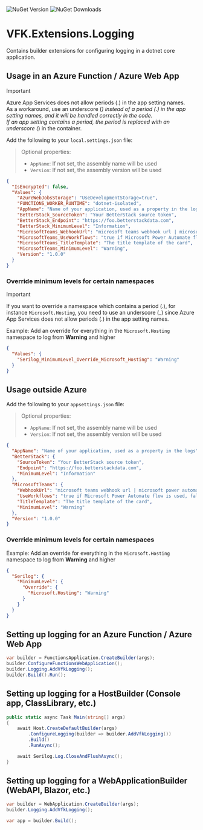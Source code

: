 ![NuGet Version](https://img.shields.io/nuget/v/VFK.Extensions.Logging.svg)
![NuGet Downloads](https://img.shields.io/nuget/dt/VFK.Extensions.Logging.svg)

# VFK.Extensions.Logging

Contains builder extensions for configuring logging in a dotnet core application.

## Usage in an Azure Function / Azure Web App

> [!IMPORTANT]
> Azure App Services does not allow periods (.) in the app setting names.<br />
> As a workaround, use an underscore (_) instead of a period (.) in the app setting names, and it will be handled correctly in the code.<br />
> If an app setting contains a period, the period is replaced with an underscore (_) in the container.

Add the following to your `local.settings.json` file:

> Optional properties:
> - `AppName`: If not set, the assembly name will be used
> - `Version`: If not set, the assembly version will be used

```json
{
  "IsEncrypted": false,
  "Values": {
    "AzureWebJobsStorage": "UseDevelopmentStorage=true",
    "FUNCTIONS_WORKER_RUNTIME": "dotnet-isolated",
    "AppName": "Name of your application, used as a property in the logs",
    "BetterStack_SourceToken": "Your BetterStack source token",
    "BetterStack_Endpoint": "https://foo.betterstackdata.com",
    "BetterStack_MinimumLevel": "Information",
    "MicrosoftTeams_WebhookUrl": "microsoft teams webhook url | microsoft power automate flow url if UseWorkflows is set to true",
    "MicrosoftTeams_UseWorkflows": "true if Microsoft Power Automate flow is used, false if Microsoft Teams webhook is used (default is true)",
    "MicrosoftTeams_TitleTemplate": "The title template of the card",
    "MicrosoftTeams_MinimumLevel": "Warning",
    "Version": "1.0.0"
  }
}
```

### Override minimum levels for certain namespaces

> [!IMPORTANT]
> If you want to override a namespace which contains a period (.), for instance `Microsoft.Hosting`,
> you need to use an underscore (_) since Azure App Services does not allow periods (.) in the app setting names.

Example: Add an override for everything in the `Microsoft.Hosting` namespace to log from **Warning** and higher
```json
{
  "Values": {
    "Serilog_MinimumLevel_Override_Microsoft_Hosting": "Warning"
  }
}
```

## Usage outside Azure

Add the following to your `appsettings.json` file:

> Optional properties:
> - `AppName`: If not set, the assembly name will be used
> - `Version`: If not set, the assembly version will be used

```json
{
  "AppName": "Name of your application, used as a property in the logs",
  "BetterStack": {
    "SourceToken": "Your BetterStack source token",
    "Endpoint": "https://foo.betterstackdata.com",
    "MinimumLevel": "Information"
  },
  "MicrosoftTeams": {
    "WebhookUrl": "microsoft teams webhook url | microsoft power automate flow url if UseWorkflows is set to true",
    "UseWorkflows": "true if Microsoft Power Automate flow is used, false if Microsoft Teams webhook is used (default is true)",
    "TitleTemplate": "The title template of the card",
    "MinimumLevel": "Warning"
  },
  "Version": "1.0.0"
}
```

### Override minimum levels for certain namespaces

Example: Add an override for everything in the `Microsoft.Hosting` namespace to log from **Warning** and higher
```json
{
  "Serilog": {
    "MinimumLevel": {
      "Override": {
        "Microsoft.Hosting": "Warning"
      }
    }
  }
}
```

## Setting up logging for an Azure Function / Azure Web App

```csharp
var builder = FunctionsApplication.CreateBuilder(args);
builder.ConfigureFunctionsWebApplication();
builder.Logging.AddVfkLogging();
builder.Build().Run();
```

## Setting up logging for a HostBuilder (Console app, ClassLibrary, etc.)

```csharp
public static async Task Main(string[] args)
{
    await Host.CreateDefaultBuilder(args)
        .ConfigureLogging(builder => builder.AddVfkLogging())
        .Build()
        .RunAsync();

    await Serilog.Log.CloseAndFlushAsync();
}
```

## Setting up logging for a WebApplicationBuilder (WebAPI, Blazor, etc.)

```csharp
var builder = WebApplication.CreateBuilder(args);
builder.Logging.AddVfkLogging();

var app = builder.Build();
```